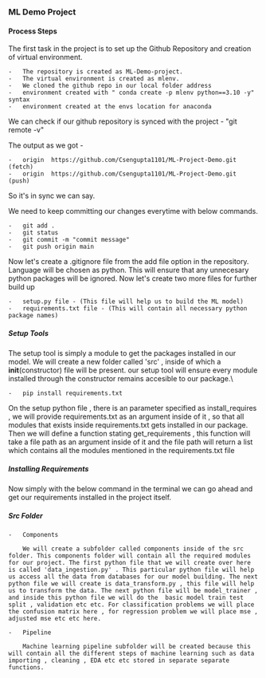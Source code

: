 ### ML Demo Project

#### Process Steps

The first task in the project is to set up the Github Repository and creation of virtual environment. 

    -   The repository is created as ML-Demo-project.
    -   The virtual environment is created as mlenv.
    -   We cloned the github repo in our local folder address
    -   environment created with " conda create -p mlenv python==3.10 -y" syntax
    -   environment created at the envs location for anaconda

We can check if our github repository is synced with the project - "git remote -v"

The output as we got - 

    -   origin  https://github.com/Csengupta1101/ML-Project-Demo.git (fetch)
    -   origin  https://github.com/Csengupta1101/ML-Project-Demo.git (push)

So it's in sync we can say. 

We need to keep committing our changes everytime with below commands.

    -   git add .
    -   git status
    -   git commit -m "commit message"
    -   git push origin main

Now let's create a .gitignore file from the add file option in the repository. Language will be chosen as python. This will ensure that any unnecesary python packages will be ignored.
Now let's create two more files for further build up 

    -   setup.py file - (This file will help us to build the ML model)
    -   requirements.txt file - (This will contain all necessary python package names)

##### Setup Tools

The setup tool is simply a module to get the packages installed in our model. We will create a new folder called 'src' , inside of which a __init__(constructor) file will be present. our setup tool will ensure every module installed through the constructor remains accesible to our package.\

    -   pip install requirements.txt

On the setup python file , there is an parameter specified as install_requires , we will provide requirements.txt as an argument inside of it , so that all modules that exists inside requirements.txt gets installed in our package. Then we will define a function stating get_requirements , this function will take a file path as an argument inside of it and the file path will return a list which contains all the modules mentioned in the requirements.txt file

##### Installing Requirements

Now simply with the below command in the terminal we can go ahead and get our requirements installed in the project itself.

##### Src Folder 

    -   Components

        We will create a subfolder called components inside of the src folder. This components folder will contain all the required modules for our project. The first python file that we will create over here is called 'data_ingestion.py' . This particular python file will help us access all the data from databases for our model building. The next python file we will create is data_transform.py , this file will help us to transform the data. The next python file will be model_trainer , and inside this python file we will do the  basic model train test split , validation etc etc. For classification problems we will place the confusion matrix here , for regression problem we will place mse , adjusted mse etc etc here.

    -   Pipeline

        Machine learning pipeline subfolder will be created because this will contain all the different steps of machine learning such as data importing , cleaning , EDA etc etc stored in separate separate functions.



